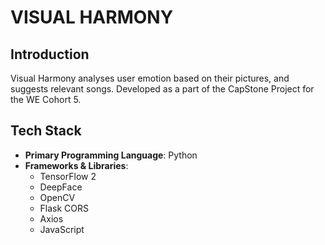 
# VISUAL HARMONY

## Introduction
Visual Harmony analyses user emotion based on their pictures, and suggests relevant songs. Developed as a part of the CapStone Project for the WE Cohort 5.


## Tech Stack
- **Primary Programming Language**: Python
- **Frameworks & Libraries**:
  - TensorFlow 2
  - DeepFace
  - OpenCV
  - Flask CORS
  - Axios
  - JavaScript



